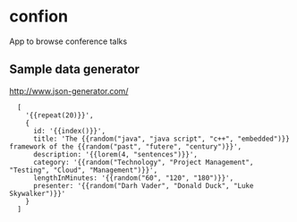 # confion
App to browse conference talks


## Sample data generator
http://www.json-generator.com/


      [
        '{{repeat(20)}}',
        {
          id: '{{index()}}',
          title: 'The {{random("java", "java script", "c++", "embedded")}} framework of the {{random("past", "futere", "century")}}',
          description: '{{lorem(4, "sentences")}}',
          category: '{{random("Technology", "Project Management", "Testing", "Cloud", "Management")}}',
          lengthInMinutes: '{{random("60", "120", "180")}}',
          presenter: '{{random("Darh Vader", "Donald Duck", "Luke Skywalker")}}'
        }
      ]
